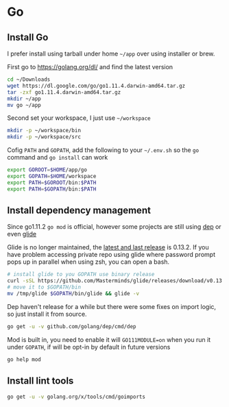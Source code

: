 # Go

## Install Go

I prefer install using tarball under home `~/app` over using installer or brew.

First go to https://golang.org/dl/ and find the latest version

````bash
cd ~/Downloads
wget https://dl.google.com/go/go1.11.4.darwin-amd64.tar.gz
tar -zxf go1.11.4.darwin-amd64.tar.gz
mkdir ~/app
mv go ~/app
````

Second set your workspace, I just use `~/workspace`

````bash
mkdir -p ~/workspace/bin
mkdir -p ~/workspace/src
````

Cofig `PATH` and `GOPATH`, add the following to your `~/.env.sh` so the `go` command and `go install` can work

````bash
export GOROOT=$HOME/app/go
export GOPATH=$HOME/workspace
export PATH=$GOROOT/bin:$PATH
export PATH=$GOPATH/bin:$PATH
````

## Install dependency management

Since go1.11.2 `go mod` is official, however some projects are still using [dep](https://github.com/golang/dep) or even [glide](https://github.com/Masterminds/glide)

Glide is no longer maintained, the [latest and last release](https://github.com/Masterminds/glide/releases) is 0.13.2.
If you have problem accessing private repo using glide where password prompt pops up in parallel when using zsh, you can open a bash.

````bash
# install glide to you GOPATH use binary release
curl -sSL https://github.com/Masterminds/glide/releases/download/v0.13.2/glide-v0.13.2-darwin-amd64.tar.gz | tar -vxz -C /tmp --strip=1
# move it to $GOPATH/bin
mv /tmp/glide $GOPATH/bin/glide && glide -v
````

Dep haven't release for a while but there were some fixes on import logic, so just install it from source.

````bash
go get -u -v github.com/golang/dep/cmd/dep
````

Mod is built in, you need to enable it will `GO111MODULE=on` when you run it under `GOPATH`, if will be opt-in by default in future versions

````bash
go help mod
````

## Install lint tools

````bash
go get -u -v golang.org/x/tools/cmd/goimports
````